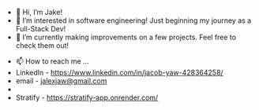 - 👋 Hi, I’m Jake!
- 👀 I’m interested in software engineering! Just beginning my journey as a Full-Stack Dev!
- 🌱 I’m currently making improvements on a few projects. Feel free to check them out!
<!-- - 💞️ I’m looking to collaborate on -->
- 📫 How to reach me ...
- LinkedIn - https://www.linkedin.com/in/jacob-yaw-428364258/
- email - jalexjaw@gmail.com
- 
- Stratify - https://stratify-app.onrender.com/ 

<!---
Huntysaurus/Huntysaurus is a ✨ special ✨ repository because its `README.md` (this file) appears on your GitHub profile.
You can click the Preview link to take a look at your changes.
--->
